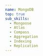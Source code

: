 ```yaml
---
name: MongoDB
top: true
sub_skills:
  - Mongoose
  - Atlas
  - Compass
  - Aggregation
  - Indexing
  - Replication
---
```

